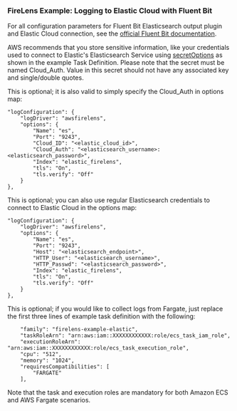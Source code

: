 ### FireLens Example: Logging to Elastic Cloud with Fluent Bit

For all configuration parameters for Fluent Bit Elasticsearch output plugin and Elastic Cloud connection, see the [official Fluent Bit documentation](https://docs.fluentbit.io/manual/pipeline/outputs/elasticsearch).

AWS recommends that you store sensitive information, like your credentials used to connect to Elastic's Elasticsearch Service using [secretOptions](https://docs.aws.amazon.com/AmazonECS/latest/APIReference/API_Secret.html) as shown in the example Task Definition. Please note that the secret must be named Cloud_Auth. Value in this secret should not have any associated key and single/double quotes.

This is optional; it is also valid to simply specify the Cloud_Auth in options map:

```
"logConfiguration": {
    "logDriver": "awsfirelens",
    "options": {
        "Name": "es",
        "Port": "9243",
        "Cloud_ID": "<elastic_cloud_id>",
        "Cloud_Auth": "<elasticsearch_username>:<elasticsearch_password>",
        "Index": "elastic_firelens",
        "tls": "On",
        "tls.verify": "Off"
    }
},
```

This is optional; you can also use regular Elasticsearch credentials to connect to Elastic Cloud in the options map:

```
"logConfiguration": {
    "logDriver": "awsfirelens",
    "options": {
        "Name": "es",
        "Port": "9243",
        "Host": "<elasticsearch_endpoint>",
        "HTTP_User": "<elasticsearch_username>",
        "HTTP_Passwd": "<elasticsearch_password>",
        "Index": "elastic_firelens",
        "tls": "On",
        "tls.verify": "Off"
    }
},
```

This is optional; if you would like to collect logs from Fargate, just replace the first three lines of example task definition with the following:

```
    "family": "firelens-example-elastic",
    "taskRoleArn": "arn:aws:iam::XXXXXXXXXXXX:role/ecs_task_iam_role",
    "executionRoleArn": "arn:aws:iam::XXXXXXXXXXXX:role/ecs_task_execution_role",
    "cpu": "512",
    "memory": "1024",
    "requiresCompatibilities": [
        "FARGATE"
    ],
```

Note that the task and execution roles are mandatory for both Amazon ECS and AWS Fargate scenarios.
